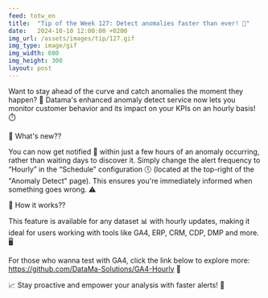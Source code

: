 ```yaml
---
feed: totw_en
title:  "Tip of the Week 127: Detect anomalies faster than ever! 🌟"
date:   2024-10-10 12:00:00 +0200
img_url: /assets/images/tip/127.gif
img_type: image/gif
img_width: 600
img_height: 300
layout: post
---
```


Want to stay ahead of the curve and catch anomalies the moment they happen? 🤔 Datama's enhanced anomaly detect service now lets you monitor customer behavior and its impact on your KPIs on an hourly basis! ⏱️

🚨 What's new??

You can now get notified 📩 within just a few hours of an anomaly occurring, rather than waiting days to discover it. Simply change the alert frequency to “Hourly” in the “Schedule” configuration 🕔 (located at the top-right of the "Anomaly Detect" page). This ensures you're immediately informed when something goes wrong. ⚠️  

🔧 How it works??

This feature is available for any dataset 📊 with hourly updates, making it ideal for users working with tools like GA4, ERP, CRM, CDP, DMP and more. 🖥️

For those who wanna test with GA4, click the link below to explore more: https://github.com/DataMa-Solutions/GA4-Hourly 🔗

📈 Stay proactive and empower your analysis with faster alerts! 🚀

